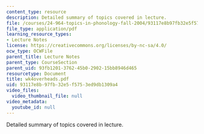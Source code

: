```yaml
---
content_type: resource
description: Detailed summary of topics covered in lecture.
file: /courses/24-964-topics-in-phonology-fall-2004/93117e8b97fb32e5f5753ed9db1309a4_wk4overheads.pdf
file_type: application/pdf
learning_resource_types:
- Lecture Notes
license: https://creativecommons.org/licenses/by-nc-sa/4.0/
ocw_type: OCWFile
parent_title: Lecture Notes
parent_type: CourseSection
parent_uid: 93fb1201-3762-45b0-2902-15bb8946d465
resourcetype: Document
title: wk4overheads.pdf
uid: 93117e8b-97fb-32e5-f575-3ed9db1309a4
video_files:
  video_thumbnail_file: null
video_metadata:
  youtube_id: null
---
```

Detailed summary of topics covered in lecture.